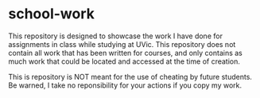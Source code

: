 # school-work

This repository is designed to showcase the work I have done for assignments in class while studying at UVic. 
This repository does not contain all work that has been written for courses, and only contains as much work
that could be located and accessed at the time of creation.

This is repository is NOT meant for the use of cheating by future students. Be warned, I take no reponsibility for your actions if you copy my work.